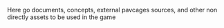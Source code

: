 Here go documents, concepts, external pavcages sources, and other non directly assets to be used in the game
